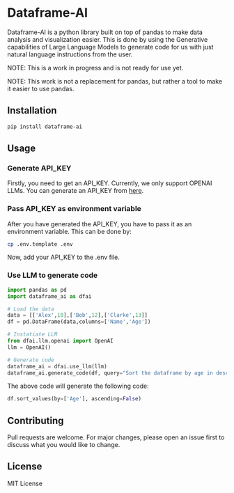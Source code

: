 # Dataframe-AI

Dataframe-AI is a python library built on top of pandas to make data analysis and visualization easier. This is done by using the Generative capabilities of Large Language Models to generate code for us with just natural language instructions from the user.

NOTE: This is a work in progress and is not ready for use yet.

NOTE: This work is not a replacement for pandas, but rather a tool to make it easier to use pandas.

## Installation
```bash
pip install dataframe-ai
```

## Usage

### Generate API_KEY
Firstly, you need to get an API_KEY. Currently, we only support OPENAI LLMs. You can generate an API_KEY from [here](https://platform.openai.com/account/api-keys).

### Pass API_KEY as environment variable
After you have generated the API_KEY, you have to pass it as an environment variable. This can be done by:
```bash
cp .env.template .env
```
Now, add your API_KEY to the .env file.

### Use LLM to generate code
```python
import pandas as pd
import dataframe_ai as dfai

# Load the data
data = [['Alex',10],['Bob',12],['Clarke',13]]
df = pd.DataFrame(data,columns=['Name','Age'])

# Instatiate LLM
from dfai.llm.openai import OpenAI
llm = OpenAI()

# Generate code
dataframe_ai = dfai.use_llm(llm)
dataframe_ai.generate_code(df, query="Sort the dataframe by age in descending order")
```

The above code will generate the following code:
```python
df.sort_values(by=['Age'], ascending=False)
```

## Contributing
Pull requests are welcome. For major changes, please open an issue first to discuss what you would like to change.

## License
MIT License
